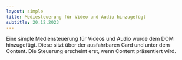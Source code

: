 ```yaml
---
layout: simple
title: Mediesteuerung für Video und Audio hinzugefügt
subtitle: 20.12.2023
---
```

Eine simple Mediensteuerung für Videos und Audio wurde dem DOM hinzugefügt. Diese sitzt über der ausfahrbaren Card und unter dem Content. Die Steuerung erscheint erst, wenn Content präsentiert wird.